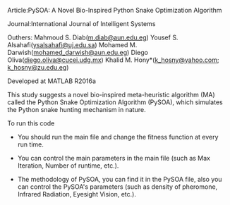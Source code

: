 Article:PySOA: A Novel Bio-Inspired Python Snake Optimization Algorithm

Journal:International Journal of Intelligent Systems

Outhers: 
Mahmoud S. Diab(m.diab@aun.edu.eg)
Yousef S. Alsahafi(ysalsahafi@uj.edu.sa)
Mohamed M. Darwish(mohamed_darwish@aun.edu.eg)
Diego Oliva(diego.oliva@cucei.udg.mx)
Khalid M. Hony*(k_hosny@yahoo.com; k_hosny@zu.edu.eg) 

Developed at MATLAB R2016a

 This study suggests a novel bio-inspired meta-heuristic algorithm (MA) called the Python Snake Optimization Algorithm (PySOA), which simulates the Python snake hunting mechanism in nature. 
 
 To run this code
 
- You should run the main file and change the fitness function at every run time.

- You can control the main parameters in the main file (such as Max Iteration, Number of runtime, etc.).
 
- The methodology of PySOA, you can find it in the PySOA file, also you can control the PySOA's parameters (such as density of pheromone, Infrared Radiation, Eyesight Vision, etc.).
